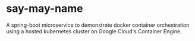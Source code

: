 # say-may-name
A spring-boot microservice to demonstrate docker container orchestration using a hosted kubernetes cluster on Google Cloud's Container Engine.
